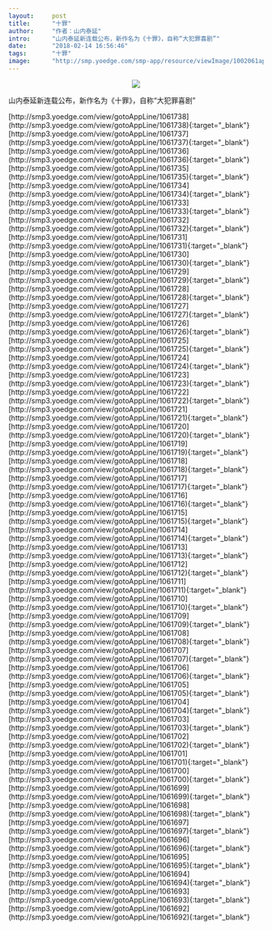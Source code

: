 ```yaml
---
layout:     post
title:      "十罪"
author:     "作者：山内泰延"
intro:      "山内泰延新连载公布，新作名为《十罪》，自称“大犯罪喜剧”"
date:       "2018-02-14 16:56:46"
tags:       "十罪"
image:      "http://smp.yoedge.com/smp-app/resource/viewImage/1002061appline.png"
---
```

<div style="text-align: center">
<p><img src="http://smp.yoedge.com/smp-app/resource/viewImage/1002061appline.png"/></p>
</div>
<p class="post-meta">
<span>山内泰延新连载公布，新作名为《十罪》，自称“大犯罪喜剧”</span>
</p>
[http://smp3.yoedge.com/view/gotoAppLine/1061738](http://smp3.yoedge.com/view/gotoAppLine/1061738){:target="_blank"}
[http://smp3.yoedge.com/view/gotoAppLine/1061737](http://smp3.yoedge.com/view/gotoAppLine/1061737){:target="_blank"}
[http://smp3.yoedge.com/view/gotoAppLine/1061736](http://smp3.yoedge.com/view/gotoAppLine/1061736){:target="_blank"}
[http://smp3.yoedge.com/view/gotoAppLine/1061735](http://smp3.yoedge.com/view/gotoAppLine/1061735){:target="_blank"}
[http://smp3.yoedge.com/view/gotoAppLine/1061734](http://smp3.yoedge.com/view/gotoAppLine/1061734){:target="_blank"}
[http://smp3.yoedge.com/view/gotoAppLine/1061733](http://smp3.yoedge.com/view/gotoAppLine/1061733){:target="_blank"}
[http://smp3.yoedge.com/view/gotoAppLine/1061732](http://smp3.yoedge.com/view/gotoAppLine/1061732){:target="_blank"}
[http://smp3.yoedge.com/view/gotoAppLine/1061731](http://smp3.yoedge.com/view/gotoAppLine/1061731){:target="_blank"}
[http://smp3.yoedge.com/view/gotoAppLine/1061730](http://smp3.yoedge.com/view/gotoAppLine/1061730){:target="_blank"}
[http://smp3.yoedge.com/view/gotoAppLine/1061729](http://smp3.yoedge.com/view/gotoAppLine/1061729){:target="_blank"}
[http://smp3.yoedge.com/view/gotoAppLine/1061728](http://smp3.yoedge.com/view/gotoAppLine/1061728){:target="_blank"}
[http://smp3.yoedge.com/view/gotoAppLine/1061727](http://smp3.yoedge.com/view/gotoAppLine/1061727){:target="_blank"}
[http://smp3.yoedge.com/view/gotoAppLine/1061726](http://smp3.yoedge.com/view/gotoAppLine/1061726){:target="_blank"}
[http://smp3.yoedge.com/view/gotoAppLine/1061725](http://smp3.yoedge.com/view/gotoAppLine/1061725){:target="_blank"}
[http://smp3.yoedge.com/view/gotoAppLine/1061724](http://smp3.yoedge.com/view/gotoAppLine/1061724){:target="_blank"}
[http://smp3.yoedge.com/view/gotoAppLine/1061723](http://smp3.yoedge.com/view/gotoAppLine/1061723){:target="_blank"}
[http://smp3.yoedge.com/view/gotoAppLine/1061722](http://smp3.yoedge.com/view/gotoAppLine/1061722){:target="_blank"}
[http://smp3.yoedge.com/view/gotoAppLine/1061721](http://smp3.yoedge.com/view/gotoAppLine/1061721){:target="_blank"}
[http://smp3.yoedge.com/view/gotoAppLine/1061720](http://smp3.yoedge.com/view/gotoAppLine/1061720){:target="_blank"}
[http://smp3.yoedge.com/view/gotoAppLine/1061719](http://smp3.yoedge.com/view/gotoAppLine/1061719){:target="_blank"}
[http://smp3.yoedge.com/view/gotoAppLine/1061718](http://smp3.yoedge.com/view/gotoAppLine/1061718){:target="_blank"}
[http://smp3.yoedge.com/view/gotoAppLine/1061717](http://smp3.yoedge.com/view/gotoAppLine/1061717){:target="_blank"}
[http://smp3.yoedge.com/view/gotoAppLine/1061716](http://smp3.yoedge.com/view/gotoAppLine/1061716){:target="_blank"}
[http://smp3.yoedge.com/view/gotoAppLine/1061715](http://smp3.yoedge.com/view/gotoAppLine/1061715){:target="_blank"}
[http://smp3.yoedge.com/view/gotoAppLine/1061714](http://smp3.yoedge.com/view/gotoAppLine/1061714){:target="_blank"}
[http://smp3.yoedge.com/view/gotoAppLine/1061713](http://smp3.yoedge.com/view/gotoAppLine/1061713){:target="_blank"}
[http://smp3.yoedge.com/view/gotoAppLine/1061712](http://smp3.yoedge.com/view/gotoAppLine/1061712){:target="_blank"}
[http://smp3.yoedge.com/view/gotoAppLine/1061711](http://smp3.yoedge.com/view/gotoAppLine/1061711){:target="_blank"}
[http://smp3.yoedge.com/view/gotoAppLine/1061710](http://smp3.yoedge.com/view/gotoAppLine/1061710){:target="_blank"}
[http://smp3.yoedge.com/view/gotoAppLine/1061709](http://smp3.yoedge.com/view/gotoAppLine/1061709){:target="_blank"}
[http://smp3.yoedge.com/view/gotoAppLine/1061708](http://smp3.yoedge.com/view/gotoAppLine/1061708){:target="_blank"}
[http://smp3.yoedge.com/view/gotoAppLine/1061707](http://smp3.yoedge.com/view/gotoAppLine/1061707){:target="_blank"}
[http://smp3.yoedge.com/view/gotoAppLine/1061706](http://smp3.yoedge.com/view/gotoAppLine/1061706){:target="_blank"}
[http://smp3.yoedge.com/view/gotoAppLine/1061705](http://smp3.yoedge.com/view/gotoAppLine/1061705){:target="_blank"}
[http://smp3.yoedge.com/view/gotoAppLine/1061704](http://smp3.yoedge.com/view/gotoAppLine/1061704){:target="_blank"}
[http://smp3.yoedge.com/view/gotoAppLine/1061703](http://smp3.yoedge.com/view/gotoAppLine/1061703){:target="_blank"}
[http://smp3.yoedge.com/view/gotoAppLine/1061702](http://smp3.yoedge.com/view/gotoAppLine/1061702){:target="_blank"}
[http://smp3.yoedge.com/view/gotoAppLine/1061701](http://smp3.yoedge.com/view/gotoAppLine/1061701){:target="_blank"}
[http://smp3.yoedge.com/view/gotoAppLine/1061700](http://smp3.yoedge.com/view/gotoAppLine/1061700){:target="_blank"}
[http://smp3.yoedge.com/view/gotoAppLine/1061699](http://smp3.yoedge.com/view/gotoAppLine/1061699){:target="_blank"}
[http://smp3.yoedge.com/view/gotoAppLine/1061698](http://smp3.yoedge.com/view/gotoAppLine/1061698){:target="_blank"}
[http://smp3.yoedge.com/view/gotoAppLine/1061697](http://smp3.yoedge.com/view/gotoAppLine/1061697){:target="_blank"}
[http://smp3.yoedge.com/view/gotoAppLine/1061696](http://smp3.yoedge.com/view/gotoAppLine/1061696){:target="_blank"}
[http://smp3.yoedge.com/view/gotoAppLine/1061695](http://smp3.yoedge.com/view/gotoAppLine/1061695){:target="_blank"}
[http://smp3.yoedge.com/view/gotoAppLine/1061694](http://smp3.yoedge.com/view/gotoAppLine/1061694){:target="_blank"}
[http://smp3.yoedge.com/view/gotoAppLine/1061693](http://smp3.yoedge.com/view/gotoAppLine/1061693){:target="_blank"}
[http://smp3.yoedge.com/view/gotoAppLine/1061692](http://smp3.yoedge.com/view/gotoAppLine/1061692){:target="_blank"}


